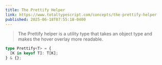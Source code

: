 ```yaml
---
title: The Prettify Helper
link: https://www.totaltypescript.com/concepts/the-prettify-helper
published: 2025-06-18T07:55:18-0400
---
```


> The Prettify helper is a utility type that takes an object type and makes the hover overlay more readable.

```ts
type Prettify<T> = {
  [K in keyof T]: T[K];
} & {};
```

